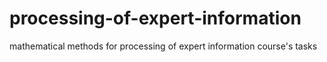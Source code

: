# processing-of-expert-information
mathematical methods for processing of expert information course's tasks
